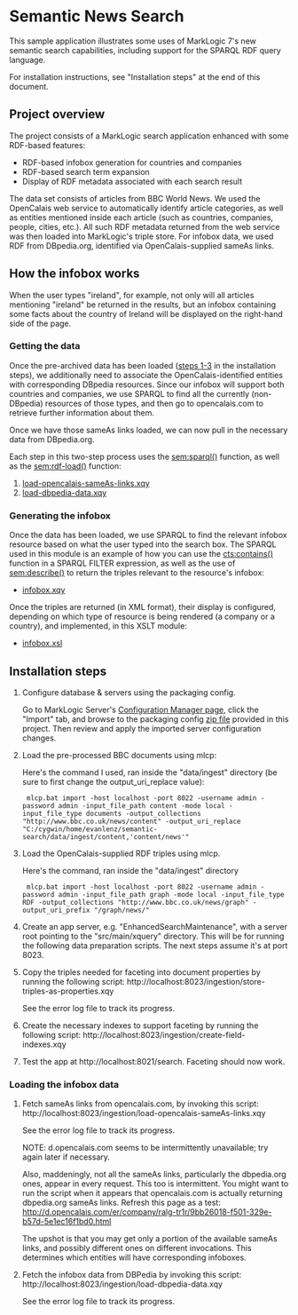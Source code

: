 # Semantic News Search

This sample application illustrates some uses of MarkLogic 7's
new semantic search capabilities, including support for the SPARQL
RDF query language.

For installation instructions, see "Installation steps" at the
end of this document.


## Project overview

The project consists of a MarkLogic search application enhanced
with some RDF-based features:

  * RDF-based infobox generation for countries and companies
  * RDF-based search term expansion
  * Display of RDF metadata associated with each search result

The data set consists of articles from BBC World News. We used
the OpenCalais web service to automatically identify article
categories, as well as entities mentioned inside each article
(such as countries, companies, people, cities, etc.). All such
RDF metadata returned from the web service was then loaded into
MarkLogic's triple store. For infobox data, we used RDF from
DBpedia.org, identified via OpenCalais-supplied sameAs links.


## How the infobox works
When the user types "ireland", for example, not only will all
articles mentioning "ireland" be returned in the results, but an
infobox containing some facts about the country of Ireland will
be displayed on the right-hand side of the page.

### Getting the data

Once the pre-archived data has been loaded ([steps 1-3](#installation-steps)
in the installation steps), we additionally need to associate the 
OpenCalais-identified entities with corresponding DBpedia resources.
Since our infobox will support both countries and companies, we use
SPARQL to find all the currently (non-DBpedia) resources of those types,
and then go to opencalais.com to retrieve further information about them.

Once we have those sameAs links loaded, we can now pull in the necessary
data from DBpedia.org.

Each step in this two-step process uses the [sem:sparql()](http://docs.marklogic.com/sem:sparql)
function, as well as the [sem:rdf-load()](http://docs.marklogic.com/sem:rdf-load) function:

  1. [load-opencalais-sameAs-links.xqy](src/main/xquery/ingestion/load-opencalais-sameAs-links.xqy)
  2. [load-dbpedia-data.xqy](src/main/xquery/ingestion/load-dbpedia-data.xqy)


### Generating the infobox

Once the data has been loaded, we use SPARQL to find the relevant
infobox resource based on what the user typed into the search box.
The SPARQL used in this module is an example of how you can use
the [cts:contains()](http://docs.marklogic.com/cts:contains) function
in a SPARQL FILTER expression, as well as the use of
[sem:describe()](http://docs.marklogic.com/sem:describe) to return
the triples relevant to the resource's infobox:

  * [infobox.xqy](src/main/xquery/application/lib/infobox.xqy)

Once the triples are returned (in XML format), their display
is configured, depending on which type of resource is being
rendered (a company or a country), and implemented, in this XSLT module:

  * [infobox.xsl](src/main/xquery/application/lib/infobox.xsl)


## Installation steps

1. Configure database & servers using the packaging config.

   Go to MarkLogic Server's [Configuration Manager page](http://localhost:8002),
   click the "Import" tab, and browse to the packaging config
   [zip file](config/enhanced-search-package.zip) provided in this project.
   Then review and apply the imported server configuration changes.

2. Load the pre-processed BBC documents using mlcp:

   Here's the command I used, ran inside the "data/ingest" directory
   (be sure to first change the output_uri_replace value):

        mlcp.bat import -host localhost -port 8022 -username admin -password admin -input_file_path content -mode local -input_file_type documents -output_collections "http://www.bbc.co.uk/news/content" -output_uri_replace "C:/cygwin/home/evanlenz/semantic-search/data/ingest/content,'content/news'"
   
3. Load the OpenCalais-supplied RDF triples using mlcp.

   Here's the command, ran inside the "data/ingest" directory

        mlcp.bat import -host localhost -port 8022 -username admin -password admin -input_file_path graph -mode local -input_file_type RDF -output_collections "http://www.bbc.co.uk/news/graph" -output_uri_prefix "/graph/news/"

4. Create an app server, e.g. "EnhancedSearchMaintenance",
   with a server root pointing to the "src/main/xquery"
   directory. This will be for running the following data
   preparation scripts. The next steps assume it's at port 8023.

5. Copy the triples needed for faceting into document
   properties by running the following script:
   http://localhost:8023/ingestion/store-triples-as-properties.xqy 

   See the error log file to track its progress.
 
6. Create the necessary indexes to support faceting
   by running the following script:
   http://localhost:8023/ingestion/create-field-indexes.xqy

7. Test the app at http://localhost:8021/search. Faceting
   should now work.

### Loading the infobox data

1. Fetch sameAs links from opencalais.com, by invoking this script:
   http://localhost:8023/ingestion/load-opencalais-sameAs-links.xqy

   See the error log file to track its progress.

   NOTE: d.opencalais.com seems to be intermittently unavailable;
   try again later if necessary.

   Also, maddeningly, not all the sameAs links, particularly
   the dbpedia.org ones, appear in every request. This too
   is intermittent. You might want to run the script when
   it appears that opencalais.com is actually returning
   dbpedia.org sameAs links. Refresh this page as a test:
   http://d.opencalais.com/er/company/ralg-tr1r/9bb26018-f501-329e-b57d-5e1ec16f1bd0.html

   The upshot is that you may get only a portion of the available
   sameAs links, and possibly different ones on different invocations.
   This determines which entities will have corresponding infoboxes.


2. Fetch the infobox data from DBPedia by invoking this script:
   http://localhost:8023/ingestion/load-dbpedia-data.xqy

   See the error log file to track its progress.
